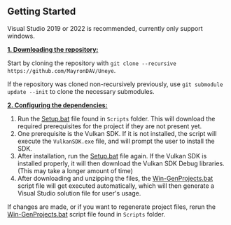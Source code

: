 ## Getting Started
Visual Studio 2019 or 2022 is recommended, currently only support windows.

<ins>**1. Downloading the repository:**</ins>

Start by cloning the repository with `git clone --recursive https://github.com/MayronDAV/Uneye`.

If the repository was cloned non-recursively previously, use `git submodule update --init` to clone the necessary submodules.

<ins>**2. Configuring the dependencies:**</ins>

1. Run the [Setup.bat](https://github.com/MayronDAV/Uneye/blob/main/scripts/Setup.bat) file found in `Scripts` folder. This will download the required prerequisites for the project if they are not present yet.
2. One prerequisite is the Vulkan SDK. If it is not installed, the script will execute the `VulkanSDK.exe` file, and will prompt the user to install the SDK.
3. After installation, run the [Setup.bat](https://github.com/MayronDAV/Uneye/blob/main/scripts/Setup.bat) file again. If the Vulkan SDK is installed properly, it will then download the Vulkan SDK Debug libraries. (This may take a longer amount of time)
4. After downloading and unzipping the files, the [Win-GenProjects.bat](https://github.com/MayronDAV/Uneye/blob/main/Scripts/Win-GenProjects.bat) script file will get executed automatically, which will then generate a Visual Studio solution file for user's usage.

If changes are made, or if you want to regenerate project files, rerun the [Win-GenProjects.bat](https://github.com/MayronDAV/Uneye/blob/main/Scripts/Win-GenProjects.bat) script file found in `Scripts` folder.
